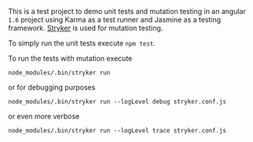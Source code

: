 This is a test project to demo unit tests and mutation testing in an angular
`1.6` project using Karma as a test runner and Jasmine as a testing framework.
[Stryker](https://github.com/stryker-mutator/stryker) is used for mutation testing.

To simply run the unit tests execute `npm test`.

To run the tests with mutation execute
```
node_modules/.bin/stryker run
```

or for debugging purposes
```
node_modules/.bin/stryker run --logLevel debug stryker.conf.js
```

or even more verbose
```
node_modules/.bin/stryker run --logLevel trace stryker.conf.js
```
